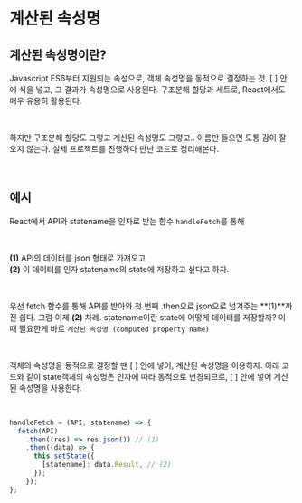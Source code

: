 # 계산된 속성명

## 계산된 속성명이란?

Javascript ES6부터 지원되는 속성으로, 객체 속성명을 동적으로 결정하는 것.
[ ] 안에 식을 넣고, 그 결과가 속성명으로 사용된다.
구조분해 할당과 세트로, React에서도 매우 유용히 활용된다.

<br />

하지만 구조분해 할당도 그렇고 계산된 속성명도 그렇고..
이름만 들으면 도통 감이 잘 오지 않는다. 실제 프로젝트를 진행하다 만난 코드로 정리해본다.

<br />

## 예시

React에서 API와 statename을 인자로 받는 함수 `handleFetch`를 통해

<br />

**(1)** API의 데이터를 json 형태로 가져오고 <br />
**(2)** 이 데이터를 인자 statename의 state에 저장하고 싶다고 하자.

<br />

우선 fetch 함수를 통해 API를 받아와 첫 번째 .then으로 json으로 넘겨주는 **(1)**까진 쉽다. 그럼 이제 **(2)** 차례. statename이란 state에 어떻게 데이터를 저장할까?
이 때 필요한게 바로 `계산된 속성명 (computed property name)`

<br />

객체의 속성명을 동적으로 결정할 땐 [ ] 안에 넣어, 계산된 속성명을 이용하자.
아래 코드와 같이 state객체의 속성명은 인자에 따라 동적으로 변경되므로, [ ] 안에 넣어 계산된 속성명을 사용한다.

<br />

```javascript
handleFetch = (API, statename) => {
  fetch(API)
    .then((res) => res.json()) // (1)
    .then((data) => {
      this.setState({
        [statename]: data.Result, // (2)
      });
    });
};
```
